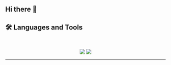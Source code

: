 ## Hi there 👋

## 🛠️ Languages and Tools

<br>

<p align="center">
  <img src="https://skillicons.dev/icons?i=git,java,maven,rust,aws,docker,ai,sklearn,pytorch,tensorflow,python,py" />
  <img src="https://skillicons.dev/icons?i=figma,postman,mysql,mongodb,nuxjs,ssqlite" />
</p>

<hr>
